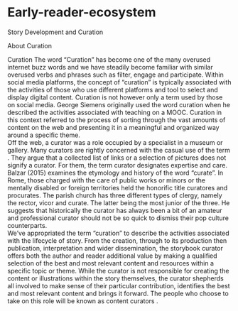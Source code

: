 # Early-reader-ecosystem

Story Development and Curation

About Curation

Curation
The word “Curation” has become one of the many overused internet buzz words and we have steadily become familiar with similar overused verbs and phrases such as filter, engage and participate. Within social media platforms, the concept of “curation” is  typically associated with the activities of those who use different platforms and tool to select and display digital content. 
Curation is not however only a term used by those on social media. George Siemens originally used the word curation when he described the activities associated with teaching on a MOOC. Curation in this context referred to the process of sorting through the vast amounts of content on the web and presenting it in a meaningful and organized way around a specific theme.  
Off the web, a curator was a role occupied by a specialist in a museum or gallery. Many curators are rightly concerned with the casual use of the term . They argue that a collected list of links or a selection of pictures does not signify a curator. For them, the term curator designates expertise and care.  
Balzar (2015) examines the etymology and history of the word “curate”. In Rome, those charged with the care of public works or minors or the mentally disabled or foreign territories held the honorific title curatores and procurates. The parish church has three different types of clergy, namely the rector, vicor and curate. The latter being the most junior of the three. He suggests that historically the curator has always been a bit of an amateur and professional curator should not be so quick to dismiss their pop culture counterparts.  
We’ve appropriated the term “curation” to describe the activities associated with the lifecycle of story. From the creation, through to its production then publication,  interpretation and wider dissemination, the storybook curator offers both the author and reader additional value by making a qualified selection of the best and most relevant content and resources within a specific topic or theme. While the curator is not responsible for creating the content or illustrations within the story themselves, the curator shepherds all involved to make sense of their particular contribution, identifies the best and most relevant content and brings it forward. The people who choose to take on this role will be known as content curators .
